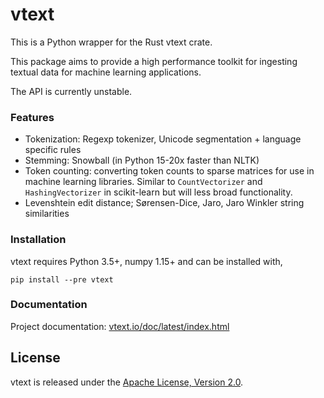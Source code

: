 # vtext

This is a Python wrapper for the Rust vtext crate.

This package aims to provide a high performance toolkit for ingesting textual data for
machine learning applications.

The API is currently unstable.

### Features

 - Tokenization: Regexp tokenizer, Unicode segmentation + language specific rules
 - Stemming: Snowball (in Python 15-20x faster than NLTK)
 - Token counting: converting token counts to sparse matrices for use
   in machine learning libraries. Similar to `CountVectorizer` and
   `HashingVectorizer` in scikit-learn but will less broad functionality.
 - Levenshtein edit distance; Sørensen-Dice, Jaro, Jaro Winkler string similarities


### Installation

vtext requires Python 3.5+, numpy 1.15+ and can be installed with,

```
pip install --pre vtext
```

### Documentation

Project documentation: [vtext.io/doc/latest/index.html](https://vtext.io/doc/latest/index.html)


## License

vtext is released under the [Apache License, Version 2.0](./LICENSE).
